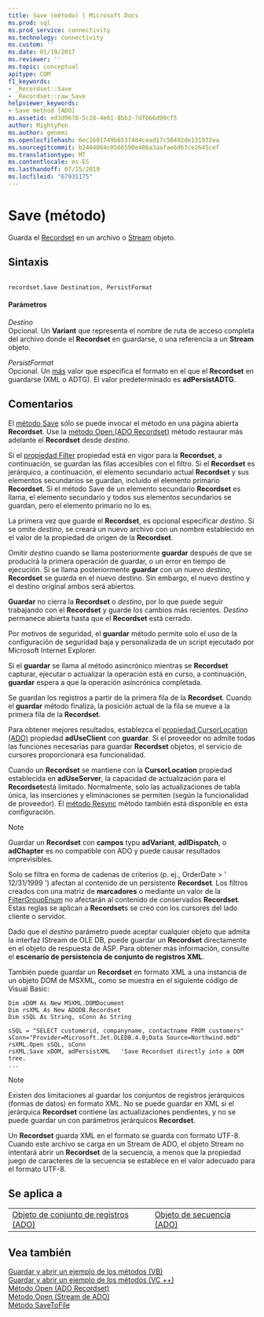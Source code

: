 ```yaml
---
title: Save (método) | Microsoft Docs
ms.prod: sql
ms.prod_service: connectivity
ms.technology: connectivity
ms.custom: ''
ms.date: 01/19/2017
ms.reviewer: ''
ms.topic: conceptual
apitype: COM
f1_keywords:
- _Recordset::Save
- _Recordset::raw_Save
helpviewer_keywords:
- Save method [ADO]
ms.assetid: ed3d9678-5c28-4e61-8bb3-7dfb66d99cf5
author: MightyPen
ms.author: genemi
ms.openlocfilehash: 6ec1601749b6537484cead17c50492de131932ea
ms.sourcegitcommit: b2464064c0566590e486a3aafae6d67ce2645cef
ms.translationtype: MT
ms.contentlocale: es-ES
ms.lasthandoff: 07/15/2019
ms.locfileid: "67931175"
---
```

# <a name="save-method"></a>Save (método)
Guarda el [Recordset](../../../ado/reference/ado-api/recordset-object-ado.md) en un archivo o [Stream](../../../ado/reference/ado-api/stream-object-ado.md) objeto.  
  
## <a name="syntax"></a>Sintaxis  
  
```  
  
recordset.Save Destination, PersistFormat  
```  
  
#### <a name="parameters"></a>Parámetros  
 *Destino*  
 Opcional. Un **Variant** que representa el nombre de ruta de acceso completa del archivo donde el **Recordset** en guardarse, o una referencia a un **Stream** objeto.  
  
 *PersistFormat*  
 Opcional. Un [más](../../../ado/reference/ado-api/persistformatenum.md) valor que especifica el formato en el que el **Recordset** en guardarse (XML o ADTG). El valor predeterminado es **adPersistADTG**.  
  
## <a name="remarks"></a>Comentarios  
 El [método Save](../../../ado/reference/ado-api/save-method.md) sólo se puede invocar el método en una página abierta **Recordset**. Use la [método Open (ADO Recordset)](../../../ado/reference/ado-api/open-method-ado-recordset.md) método restaurar más adelante el **Recordset** desde *destino*.  
  
 Si el [propiedad Filter](../../../ado/reference/ado-api/filter-property.md) propiedad está en vigor para la **Recordset**, a continuación, se guardan las filas accesibles con el filtro. Si el **Recordset** es jerárquico, a continuación, el elemento secundario actual **Recordset** y sus elementos secundarios se guardan, incluido el elemento primario **Recordset**. Si el método Save de un elemento secundario **Recordset** es llama, el elemento secundario y todos sus elementos secundarios se guardan, pero el elemento primario no lo es.  
  
 La primera vez que guarde el **Recordset**, es opcional especificar *destino*. Si se omite *destino*, se creará un nuevo archivo con un nombre establecido en el valor de la propiedad de origen de la **Recordset**.  
  
 Omitir *destino* cuando se llama posteriormente **guardar** después de que se producirá la primera operación de guardar, o un error en tiempo de ejecución. Si se llama posteriormente **guardar** con un nuevo *destino*, **Recordset** se guarda en el nuevo destino. Sin embargo, el nuevo destino y el destino original ambos será abiertos.  
  
 **Guardar** no cierra la **Recordset** o *destino*, por lo que puede seguir trabajando con el **Recordset** y guarde los cambios más recientes. *Destino* permanece abierta hasta que el **Recordset** está cerrado.  
  
 Por motivos de seguridad, el **guardar** método permite solo el uso de la configuración de seguridad baja y personalizada de un script ejecutado por Microsoft Internet Explorer.  
  
 Si el **guardar** se llama al método asincrónico mientras se **Recordset** capturar, ejecutar o actualizar la operación está en curso, a continuación, **guardar** espera a que la operación asincrónica completada.  
  
 Se guardan los registros a partir de la primera fila de la **Recordset**. Cuando el **guardar** método finaliza, la posición actual de la fila se mueve a la primera fila de la **Recordset**.  
  
 Para obtener mejores resultados, establezca el [propiedad CursorLocation (ADO)](../../../ado/reference/ado-api/cursorlocation-property-ado.md) propiedad **adUseClient** con **guardar**. Si el proveedor no admite todas las funciones necesarias para guardar **Recordset** objetos, el servicio de cursores proporcionará esa funcionalidad.  
  
 Cuando un **Recordset** se mantiene con la **CursorLocation** propiedad establecida en **adUseServer**, la capacidad de actualización para el **Recordset**está limitado. Normalmente, solo las actualizaciones de tabla única, las inserciones y eliminaciones se permiten (según la funcionalidad de proveedor). El [método Resync](../../../ado/reference/ado-api/resync-method.md) método también está disponible en esta configuración.  
  
> [!NOTE]
>  Guardar un **Recordset** con **campos** typu **adVariant**, **adIDispatch**, o **adChapter** es no compatible con ADO y puede causar resultados imprevisibles.  
  
 Solo se filtra en forma de cadenas de criterios (p. ej., OrderDate > ' 12/31/1999 ') afectan al contenido de un persistente **Recordset**. Los filtros creados con una matriz de **marcadores** o mediante un valor de la [FilterGroupEnum](../../../ado/reference/ado-api/filtergroupenum.md) no afectarán al contenido de conservados **Recordset**. Estas reglas se aplican a **Recordset**s se creó con los cursores del lado cliente o servidor.  
  
 Dado que el *destino* parámetro puede aceptar cualquier objeto que admita la interfaz IStream de OLE DB, puede guardar un **Recordset** directamente en el objeto de respuesta de ASP. Para obtener más información, consulte el **escenario de persistencia de conjunto de registros XML**.  
  
 También puede guardar un **Recordset** en formato XML a una instancia de un objeto DOM de MSXML, como se muestra en el siguiente código de Visual Basic:  
  
```  
Dim xDOM As New MSXML.DOMDocument  
Dim rsXML As New ADODB.Recordset  
Dim sSQL As String, sConn As String  
  
sSQL = "SELECT customerid, companyname, contactname FROM customers"  
sConn="Provider=Microsoft.Jet.OLEDB.4.0;Data Source=Northwind.mdb"  
rsXML.Open sSQL, sConn  
rsXML.Save xDOM, adPersistXML   'Save Recordset directly into a DOM tree.  
...  
```  
  
> [!NOTE]
>  Existen dos limitaciones al guardar los conjuntos de registros jerárquicos (formas de datos) en formato XML. No se puede guardar en XML si el jerárquica **Recordset** contiene las actualizaciones pendientes, y no se puede guardar un con parámetros jerárquicos **Recordset**.  
  
 Un **Recordset** guarda XML en el formato se guarda con formato UTF-8. Cuando este archivo se carga en un Stream de ADO, el objeto Stream no intentará abrir un **Recordset** de la secuencia, a menos que la propiedad juego de caracteres de la secuencia se establece en el valor adecuado para el formato UTF-8.  
  
## <a name="applies-to"></a>Se aplica a  
  
|||  
|-|-|  
|[Objeto de conjunto de registros (ADO)](../../../ado/reference/ado-api/recordset-object-ado.md)|[Objeto de secuencia (ADO)](../../../ado/reference/ado-api/stream-object-ado.md)|  
  
## <a name="see-also"></a>Vea también  
 [Guardar y abrir un ejemplo de los métodos (VB)](../../../ado/reference/ado-api/save-and-open-methods-example-vb.md)   
 [Guardar y abrir un ejemplo de los métodos (VC ++)](../../../ado/reference/ado-api/save-and-open-methods-example-vc.md)   
 [Método Open (ADO Recordset)](../../../ado/reference/ado-api/open-method-ado-recordset.md)   
 [Método Open (Stream de ADO)](../../../ado/reference/ado-api/open-method-ado-stream.md)   
 [Método SaveToFile](../../../ado/reference/ado-api/savetofile-method.md)
